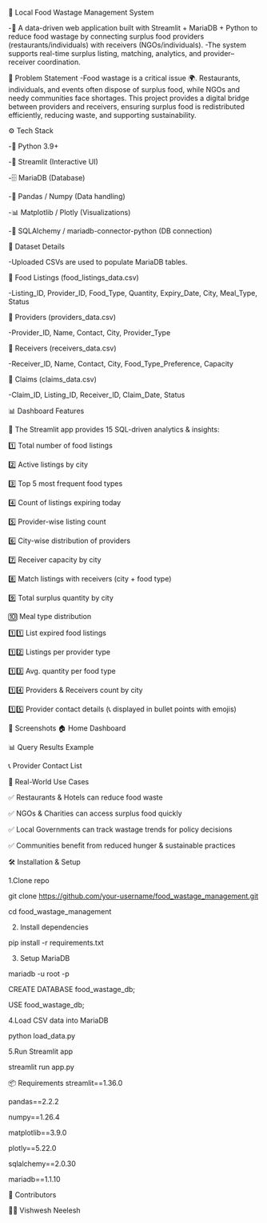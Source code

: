 🍲 Local Food Wastage Management System

-🚀 A data-driven web application built with Streamlit + MariaDB + Python to reduce food wastage by connecting surplus food providers (restaurants/individuals) with receivers (NGOs/individuals).
-The system supports real-time surplus listing, matching, analytics, and provider–receiver coordination.

📌 Problem Statement
-Food wastage is a critical issue 🌍. Restaurants, individuals, and events often dispose of surplus food, while NGOs and needy communities face shortages.
This project provides a digital bridge between providers and receivers, ensuring surplus food is redistributed efficiently, reducing waste, and supporting sustainability.

⚙️ Tech Stack

-🐍 Python 3.9+

-🎈 Streamlit (Interactive UI)

-🗄️ MariaDB (Database)

-🐼 Pandas / Numpy (Data handling)

-📊 Matplotlib / Plotly (Visualizations)

-📝 SQLAlchemy / mariadb-connector-python (DB connection)


📂 Dataset Details

-Uploaded CSVs are used to populate MariaDB tables.

🍱 Food Listings (food_listings_data.csv)

-Listing_ID, Provider_ID, Food_Type, Quantity, Expiry_Date, City, Meal_Type, Status

🏢 Providers (providers_data.csv)

-Provider_ID, Name, Contact, City, Provider_Type

🙋 Receivers (receivers_data.csv)

-Receiver_ID, Name, Contact, City, Food_Type_Preference, Capacity

📑 Claims (claims_data.csv)

-Claim_ID, Listing_ID, Receiver_ID, Claim_Date, Status


📊 Dashboard Features

🔎 The Streamlit app provides 15 SQL-driven analytics & insights:

1️⃣ Total number of food listings

2️⃣ Active listings by city

3️⃣ Top 5 most frequent food types

4️⃣ Count of listings expiring today

5️⃣ Provider-wise listing count

6️⃣ City-wise distribution of providers

7️⃣ Receiver capacity by city

8️⃣ Match listings with receivers (city + food type)

9️⃣ Total surplus quantity by city

🔟 Meal type distribution

1️⃣1️⃣ List expired food listings

1️⃣2️⃣ Listings per provider type

1️⃣3️⃣ Avg. quantity per food type

1️⃣4️⃣ Providers & Receivers count by city

1️⃣5️⃣ Provider contact details (📞 displayed in bullet points with emojis)


📸 Screenshots
🏠 Home Dashboard

📊 Query Results Example

📞 Provider Contact List


🎯 Real-World Use Cases

✅ Restaurants & Hotels can reduce food waste

✅ NGOs & Charities can access surplus food quickly

✅ Local Governments can track wastage trends for policy decisions

✅ Communities benefit from reduced hunger & sustainable practices


🛠️ Installation & Setup

1.Clone repo

git clone https://github.com/your-username/food_wastage_management.git

cd food_wastage_management


2. Install dependencies

pip install -r requirements.txt

3. Setup MariaDB

mariadb -u root -p

CREATE DATABASE food_wastage_db;

USE food_wastage_db;

4.Load CSV data into MariaDB

python load_data.py

5.Run Streamlit app

streamlit run app.py

📦 Requirements
streamlit==1.36.0

pandas==2.2.2

numpy==1.26.4

matplotlib==3.9.0

plotly==5.22.0

sqlalchemy==2.0.30

mariadb==1.1.10


🤝 Contributors

👨‍💻 Vishwesh Neelesh








